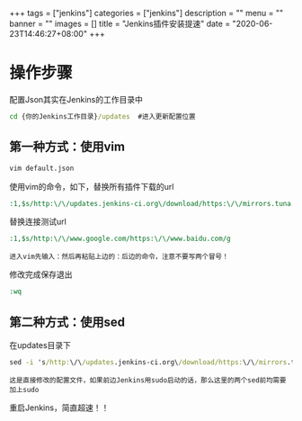 +++
tags = ["jenkins"]
categories = ["jenkins"]
description = ""
menu = ""
banner = ""
images = []
title = "Jenkins插件安装提速"
date = "2020-06-23T14:46:27+08:00"
+++

# 操作步骤
配置Json其实在Jenkins的工作目录中
```cmd
cd {你的Jenkins工作目录}/updates  #进入更新配置位置
```
## 第一种方式：使用vim
```cmd
vim default.json
```
使用vim的命令，如下，替换所有插件下载的url
```cmd
:1,$s/http:\/\/updates.jenkins-ci.org\/download/https:\/\/mirrors.tuna.tsinghua.edu.cn\/jenkins/g
```
替换连接测试url
```cmd
:1,$s/http:\/\/www.google.com/https:\/\/www.baidu.com/g
```
    进入vim先输入：然后再粘贴上边的：后边的命令，注意不要写两个冒号！

修改完成保存退出 
```cmd
:wq
```
## 第二种方式：使用sed
在updates目录下
```cmd
sed -i 's/http:\/\/updates.jenkins-ci.org\/download/https:\/\/mirrors.tuna.tsinghua.edu.cn\/jenkins/g' default.json && sed -i 's/http:\/\/www.google.com/https:\/\/www.baidu.com/g' default.json
```
    这是直接修改的配置文件，如果前边Jenkins用sudo启动的话，那么这里的两个sed前均需要加上sudo

重启Jenkins，简直超速！！
